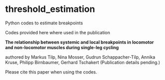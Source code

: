 # threshold_estimation

Python codes to estimate breakpoints 

Codes provided here where used in the publication

**The relationship between systemic and local breakpoints in locomotor and non-locomotor muscles during single-leg cycling**

authored by Markus Tilp, Nina Mosser, Gudrun Schappacher-Tilp, Annika Kruse, Philipp Birnbaumer, Gerhard Tschakert
(Publication details pending.)

Please cite this paper when using the codes.
